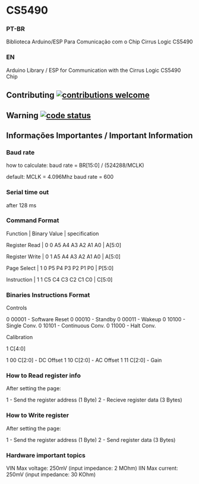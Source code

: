 <h1>CS5490</h1>

<h3>PT-BR</h3>
Biblioteca Arduino/ESP Para Comunicação com o Chip Cirrus Logic CS5490
<h3>EN</h3>
Arduino Library / ESP for Communication with the Cirrus Logic CS5490 Chip


## Contributing [![contributions welcome](https://img.shields.io/badge/contributions-welcome-brightgreen.svg?style=flat)](https://github.com/dwyl/esta/issues)

## Warning [![code status](https://img.shields.io/badge/code-incomplete-red.svg?style=flat)](https://github.com/dwyl/esta/issues)

<h2>Informações Importantes / Important Information</h2>


<h3> Baud rate </h3>

how to calculate:
baud rate = BR[15:0] / (524288/MCLK)

default: 
MCLK = 4.096Mhz
baud rate = 600


<h3> Serial time out </h3>

after 128 ms


<h3> Command Format </h3>


Function         |     Binary Value       | specification

Register Read    | 0 0 A5 A4 A3 A2 A1 A0  | A[5:0] 
 
Register Write   | 0 1 A5 A4 A3 A2 A1 A0  | A[5:0]

Page Select      | 1 0 P5 P4 P3 P2 P1 P0  | P[5:0]

Instruction      | 1 1 C5 C4 C3 C2 C1 C0  | C[5:0] 


<h3> Binaries Instructions Format  </h3>

Controls

0 00001 - Software Reset
0 00010 - Standby
0 00011 - Wakeup
0 10100 - Single Conv.
0 10101 - Continuous Conv.
0 11000 - Halt Conv.


Calibration

1 C[4:0]

1 00 C[2:0] - DC Offset
1 10 C[2:0] - AC Offset
1 11 C[2:0] - Gain



<h3> How to Read register info  </h3>

After setting the page:

1 - Send the register address (1 Byte)
2 - Recieve register data (3 Bytes)


<h3> How to Write register  </h3>

After setting the page:

1 - Send the register address (1 Byte)
2 - Send register data (3 Bytes)


<h3>Hardware important topics </h3>

VIN Max voltage: 250mV (input impedance: 2  MOhm)
IIN Max current: 250mV (input impedance: 30 KOhm)